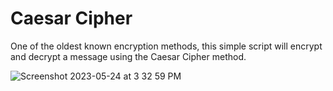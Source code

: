 # Caesar Cipher

One of the oldest known encryption methods, this simple script will encrypt and decrypt a message using the Caesar Cipher method.

![Screenshot 2023-05-24 at 3 32 59 PM](https://github.com/thenicknash/100-python-projects/assets/17819900/1e664c4a-37db-4fc0-8913-8d3a435b4cee)
